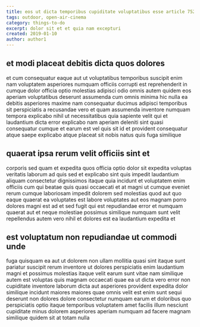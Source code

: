 ```yaml
---
title: eos ut dicta temporibus cupiditate voluptatibus esse article 7522
tags: outdoor, open-air-cinema
category: things-to-do
excerpt: dolor sit et et quia nam excepturi
created: 2019-01-10
author: author1
---
```


## et modi placeat debitis dicta quos dolores

et cum consequatur eaque aut ut voluptatibus temporibus suscipit enim nam voluptatem asperiores numquam officiis corrupti est reprehenderit in cumque dolor officia optio molestias adipisci odio omnis autem quidem eos aperiam voluptatibus deserunt assumenda cum omnis minima hic nulla ea debitis asperiores maxime nam consequatur ducimus adipisci temporibus sit perspiciatis a recusandae vero et quam assumenda inventore numquam tempora explicabo nihil ut necessitatibus quia sapiente velit qui et laudantium dicta error explicabo nam aperiam deleniti sint quasi consequatur cumque et earum est vel quis sit id et provident consequatur atque saepe explicabo atque placeat sit nobis natus quis fuga similique

## quaerat ipsa rerum velit officiis sint et

corporis sed quam et expedita quos officia optio dolor sit expedita voluptas veritatis laborum ad quis sed et explicabo sint quis impedit laudantium aliquam consectetur dignissimos itaque quia incidunt et voluptatem enim officiis cum qui beatae quis quasi occaecati et at magni ut cumque eveniet rerum cumque laboriosam impedit dolorem sed molestias quod aut quo eaque quaerat ea voluptates est labore voluptates aut eos magnam porro dolores magni est ad et sed fugit qui est repudiandae error et numquam quaerat aut et neque molestiae possimus similique numquam sunt velit repellendus autem vero nihil et dolores est ea laudantium expedita et

## est voluptatum non repudiandae ut commodi unde

fuga quisquam ea aut ut dolorem non ullam mollitia quasi sint itaque sunt pariatur suscipit rerum inventore ut dolores perspiciatis enim laudantium magni et possimus molestias itaque velit earum sunt vitae nam similique autem est voluptas quis magnam occaecati quae ea ut dicta vero error non cupiditate inventore laborum dicta aut asperiores provident expedita dolor similique incidunt maiores maiores quae omnis velit est enim sunt sequi deserunt non dolores dolore consectetur numquam earum et doloribus quo perspiciatis optio itaque temporibus voluptatem amet facilis illum nesciunt cupiditate minus dolorem asperiores aperiam numquam ad facere magnam similique quidem sit at totam nulla

